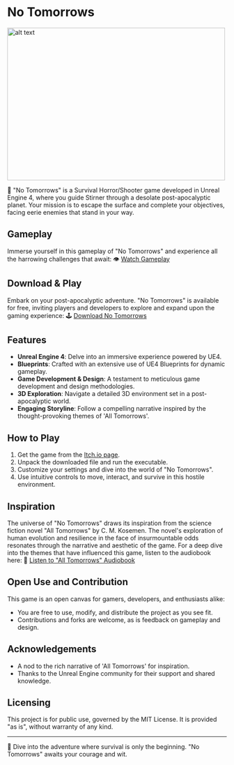 # No Tomorrows

 <img src="https://i.imgur.com/AIA2OA5.png" alt="alt text" width="500px" height="350px">

🌌 "No Tomorrows" is a Survival Horror/Shooter game developed in Unreal Engine 4, where you guide Stirner through a desolate post-apocalyptic planet. Your mission is to escape the surface and complete your objectives, facing eerie enemies that stand in your way.

## Gameplay
Immerse yourself in this gameplay of "No Tomorrows" and experience all the harrowing challenges that await:
👁️ [Watch Gameplay](https://www.youtube.com/watch?v=uG0P2nIrGOM&t)

## Download & Play
Embark on your post-apocalyptic adventure. "No Tomorrows" is available for free, inviting players and developers to explore and expand upon the gaming experience:
🕹️ [Download No Tomorrows](https://xlgabriel.itch.io/no-tomorrows)

## Features
- **Unreal Engine 4**: Delve into an immersive experience powered by UE4.
- **Blueprints**: Crafted with an extensive use of UE4 Blueprints for dynamic gameplay.
- **Game Development & Design**: A testament to meticulous game development and design methodologies.
- **3D Exploration**: Navigate a detailed 3D environment set in a post-apocalyptic world.
- **Engaging Storyline**: Follow a compelling narrative inspired by the thought-provoking themes of 'All Tomorrows'.

## How to Play
1. Get the game from the [Itch.io page](https://xlgabriel.itch.io/no-tomorrows).
2. Unpack the downloaded file and run the executable.
3. Customize your settings and dive into the world of "No Tomorrows".
4. Use intuitive controls to move, interact, and survive in this hostile environment.

## Inspiration
The universe of "No Tomorrows" draws its inspiration from the science fiction novel "All Tomorrows" by C. M. Kosemen. The novel's exploration of human evolution and resilience in the face of insurmountable odds resonates through the narrative and aesthetic of the game. For a deep dive into the themes that have influenced this game, listen to the audiobook here:
📖 [Listen to "All Tomorrows" Audiobook](https://www.youtube.com/watch?v=imNtSPM3-r4)

## Open Use and Contribution
This game is an open canvas for gamers, developers, and enthusiasts alike:
- You are free to use, modify, and distribute the project as you see fit.
- Contributions and forks are welcome, as is feedback on gameplay and design.

## Acknowledgements
- A nod to the rich narrative of 'All Tomorrows' for inspiration.
- Thanks to the Unreal Engine community for their support and shared knowledge.

## Licensing
This project is for public use, governed by the MIT License. It is provided "as is", without warranty of any kind.

---
🚀 Dive into the adventure where survival is only the beginning. "No Tomorrows" awaits your courage and wit.
